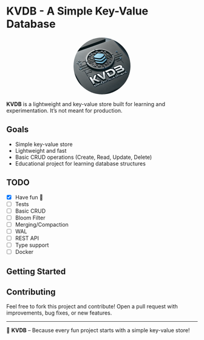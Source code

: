 # KVDB - A Simple Key-Value Database

<p align="center">
  <img src="logo.png" alt="KVDB Logo" width="150" style="border-radius: 50%;">
</p>


**KVDB** is a lightweight and key-value store built for learning and experimentation. 
It’s not meant for production.

## Goals
- Simple key-value store
- Lightweight and fast
- Basic CRUD operations (Create, Read, Update, Delete)
- Educational project for learning database structures

## TODO
- [x] Have fun 🎉
- [ ] Tests
- [ ] Basic CRUD
- [ ] Bloom Filter
- [ ] Merging/Compaction
- [ ] WAL
- [ ] REST API
- [ ] Type support
- [ ] Docker

## Getting Started



## Contributing
Feel free to fork this project and contribute! Open a pull request with improvements, bug fixes, or new features.

---
🚀 **KVDB** – Because every fun project starts with a simple key-value store!

